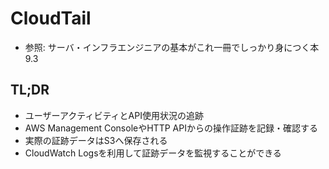 # CloudTail
- 参照: サーバ・インフラエンジニアの基本がこれ一冊でしっかり身につく本 9.3

## TL;DR
- ユーザーアクティビティとAPI使用状況の追跡
- AWS Management ConsoleやHTTP APIからの操作証跡を記録・確認する
- 実際の証跡データはS3へ保存される
- CloudWatch Logsを利用して証跡データを監視することができる
